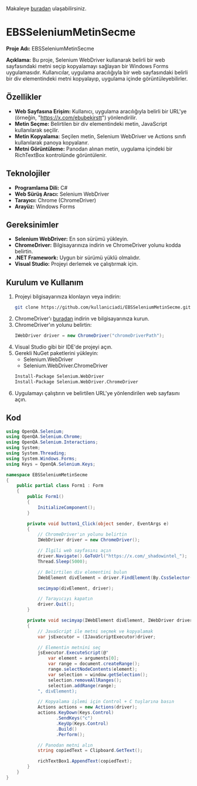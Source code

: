 Makaleye [buradan](https://www.csharpegitimi.com.tr/2024/06/csharp-selenium-elment-text-secme.html) ulaşabilirsiniz.

# EBSSeleniumMetinSecme

**Proje Adı:** EBSSeleniumMetinSecme

**Açıklama:** Bu proje, Selenium WebDriver kullanarak belirli bir web sayfasındaki metni seçip kopyalamayı sağlayan bir Windows Forms uygulamasıdır. Kullanıcılar, uygulama aracılığıyla bir web sayfasındaki belirli bir div elementindeki metni kopyalayıp, uygulama içinde görüntüleyebilirler.

## Özellikler
- **Web Sayfasına Erişim:** Kullanıcı, uygulama aracılığıyla belirli bir URL'ye (örneğin, "https://x.com/ebubekirstt") yönlendirilir.
- **Metin Seçme:** Belirtilen bir div elementindeki metin, JavaScript kullanılarak seçilir.
- **Metin Kopyalama:** Seçilen metin, Selenium WebDriver ve Actions sınıfı kullanılarak panoya kopyalanır.
- **Metni Görüntüleme:** Panodan alınan metin, uygulama içindeki bir RichTextBox kontrolünde görüntülenir.

## Teknolojiler
- **Programlama Dili:** C#
- **Web Sürüş Aracı:** Selenium WebDriver
- **Tarayıcı:** Chrome (ChromeDriver)
- **Arayüz:** Windows Forms

## Gereksinimler
- **Selenium WebDriver:** En son sürümü yükleyin.
- **ChromeDriver:** Bilgisayarınıza indirin ve ChromeDriver yolunu kodda belirtin.
- **.NET Framework:** Uygun bir sürümü yüklü olmalıdır.
- **Visual Studio:** Projeyi derlemek ve çalıştırmak için.

## Kurulum ve Kullanım
1. Projeyi bilgisayarınıza klonlayın veya indirin:
   ```sh
   git clone https://github.com/kullaniciadi/EBSSeleniumMetinSecme.git
   ```
2. ChromeDriver'ı [buradan](https://www.nuget.org/packages/Selenium.WebDriver) indirin ve bilgisayarınıza kurun.
3. ChromeDriver'ın yolunu belirtin:
   ```csharp
   IWebDriver driver = new ChromeDriver("chromeDriverPath");
   ```
4. Visual Studio gibi bir IDE'de projeyi açın.
5. Gerekli NuGet paketlerini yükleyin:
   - Selenium.WebDriver
   - Selenium.WebDriver.ChromeDriver
   ```sh
   Install-Package Selenium.WebDriver
   Install-Package Selenium.WebDriver.ChromeDriver
   ```
6. Uygulamayı çalıştırın ve belirtilen URL'ye yönlendirilen web sayfasını açın.

## Kod
```csharp
using OpenQA.Selenium;
using OpenQA.Selenium.Chrome;
using OpenQA.Selenium.Interactions;
using System;
using System.Threading;
using System.Windows.Forms;
using Keys = OpenQA.Selenium.Keys;

namespace EBSSeleniumMetinSecme
{
    public partial class Form1 : Form
    {
        public Form1()
        {
            InitializeComponent();
        }

        private void button1_Click(object sender, EventArgs e)
        {
            // ChromeDriver'ın yolunu belirtin
            IWebDriver driver = new ChromeDriver();

            // İlgili web sayfasını açın
            driver.Navigate().GoToUrl("https://x.com/_shadowintel_");
            Thread.Sleep(5000);

            // Belirtilen div elementini bulun
            IWebElement divElement = driver.FindElement(By.CssSelector("div[data-testid='UserDescription']"));

            secimyap(divElement, driver);

            // Tarayıcıyı kapatın
            driver.Quit();
        }

        private void secimyap(IWebElement divElement, IWebDriver driver)
        {
            // JavaScript ile metni seçmek ve kopyalamak
            var jsExecutor = (IJavaScriptExecutor)driver;

            // Elementin metnini seç
            jsExecutor.ExecuteScript(@"
                var element = arguments[0];
                var range = document.createRange();
                range.selectNodeContents(element);
                var selection = window.getSelection();
                selection.removeAllRanges();
                selection.addRange(range);
            ", divElement);

            // Kopyalama işlemi için Control + C tuşlarına basın
            Actions actions = new Actions(driver);
            actions.KeyDown(Keys.Control)
                   .SendKeys("c")
                   .KeyUp(Keys.Control)
                   .Build()
                   .Perform();

            // Panodan metni alın
            string copiedText = Clipboard.GetText();

            richTextBox1.AppendText(copiedText);
        }
    }
}
